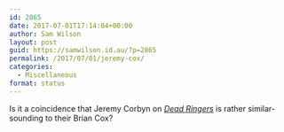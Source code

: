 ```yaml
---
id: 2865
date: 2017-07-01T17:14:04+00:00
author: Sam Wilson
layout: post
guid: https://samwilson.id.au/?p=2865
permalink: /2017/07/01/jeremy-cox/
categories:
  - Miscellaneous
format: status
---
```

Is it a coincidence that Jeremy Corbyn on [_Dead Ringers_](http://www.bbc.co.uk/programmes/b007gd85) is rather similar-sounding to their Brian Cox?